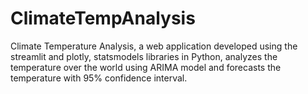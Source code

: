 # ClimateTempAnalysis
Climate Temperature Analysis, a web application developed using the streamlit and plotly, statsmodels libraries in Python, analyzes the temperature over the world using ARIMA model and forecasts the temperature with 95% confidence interval.
